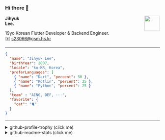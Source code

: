 ### Hi there 👋
<img src="https://github.githubassets.com/images/mona-loading-default.gif" width="50px" align="right">
</a>

**Jihyuk\
Lee.**

19yo Korean Flutter Developer & Backend Engineer.\
✉️ <s23066@gsm.hs.kr>

---

```json
{
  "name": "Jihyuk Lee",
  "birthYear": 2007,
  "locale": "ko-KR, Korea",
  "preferLanguages": [
    { "name": "Dart", "percent": 50 },
    { "name": "Kotlin", "percent": 25 },
    { "name": "Python", "percent": 25 }
  ],
  "team" : "AING, DEF, ···",
  "favorite": {
    "cat": "🐈"
  }
}
```
---
<details>
  <summary>github-profile-trophy (click me)</summary>
  
![](https://github-profile-trophy.vercel.app/?username=withJihyuk&row=1&column=8&theme=nord)
  
</details>
<details>
  <summary>github-readme-stats (click me)</summary>
  
<!--START_SECTION:waka-->
![Code Time](http://img.shields.io/badge/Code%20Time-755%20hrs%2058%20mins-blue)

![Lines of code](https://img.shields.io/badge/%EC%A0%80%EB%8A%94%20%EC%97%AC%ED%83%9C%EA%B9%8C%EC%A7%80%20-705.2%20thousand%20%EC%A4%84%EC%9D%98%20%EC%BD%94%EB%93%9C%EB%A5%BC%20%EC%9E%91%EC%84%B1%ED%96%88%EC%96%B4%EC%9A%94.-blue)

**저는 아침형 인간이에요. 🐤** 

```text
🌞 아침                     648 commits         █████░░░░░░░░░░░░░░░░░░░░   18.74 % 
🌆 낮　                     1157 commits        ████████░░░░░░░░░░░░░░░░░   33.47 % 
🌃 저녁                     1312 commits        █████████░░░░░░░░░░░░░░░░   37.95 % 
🌙 밤　                     340 commits         ██░░░░░░░░░░░░░░░░░░░░░░░   09.84 % 
```


📊 **저는 이번주를 이렇게 시간을 보냈어요.** 

```text
🕑︎ Timezone: Asia/Seoul

💬 프로그래밍 언어들: 
Dart                     4 hrs 6 mins        █████████████░░░░░░░░░░░░   52.59 % 
Java                     1 hr 21 mins        ████░░░░░░░░░░░░░░░░░░░░░   17.40 % 
Python                   52 mins             ███░░░░░░░░░░░░░░░░░░░░░░   11.21 % 
YAML                     40 mins             ██░░░░░░░░░░░░░░░░░░░░░░░   08.71 % 
TypeScript               26 mins             █░░░░░░░░░░░░░░░░░░░░░░░░   05.61 % 

🔥 에디터들: 
VS Code                  5 hrs 55 mins       ███████████████████░░░░░░   75.83 % 
IntelliJ IDEA            1 hr 53 mins        ██████░░░░░░░░░░░░░░░░░░░   24.17 % 

💻 운영 체제들: 
Mac                      7 hrs 49 mins       █████████████████████████   100.00 % 
```


 Last Updated on 16/03/2025 18:48:54 UTC
<!--END_SECTION:waka-->

</details>

</div>

